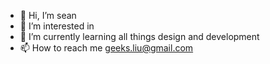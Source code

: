 - 👋 Hi, I’m sean
- 👀 I’m interested in 
- 🌱 I’m currently learning all things design and development
- 📫 How to reach me geeks.liu@gmail.com

<!---
sean0823/sean0823 is a ✨ special ✨ repository because its `README.md` (this file) appears on your GitHub profile.
You can click the Preview link to take a look at your changes.
--->
